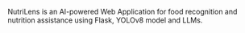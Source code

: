 NutriLens is an AI-powered Web Application for food recognition and nutrition assistance using Flask, YOLOv8 model and LLMs.
